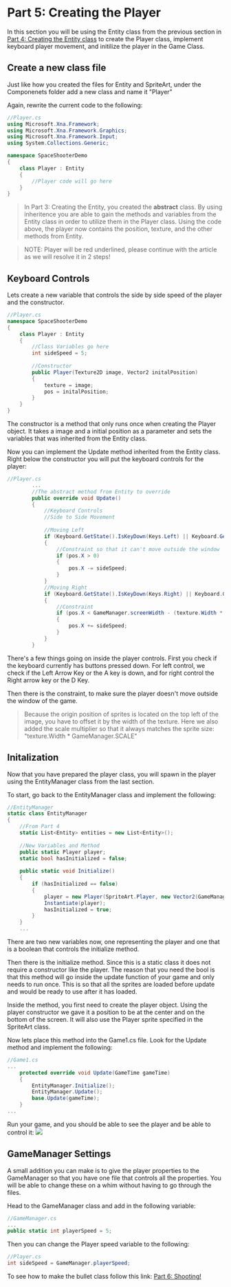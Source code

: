 # Part 5: Creating the Player
In this section you will be using the Entity class from the previous section in [Part 4: Creating the Entity class](https://hackmd.io/QIY6vkb8QayRSpkG6Hr9OQ) to create the Player class, implement keyboard player movement, and initilize the player in the Game Class.

## Create a new class file
Just like how you created the files for Entity and SpriteArt, under the Componenets folder add a new class and name it "Player"

Again, rewrite the current code to the following:
```csharp
//Player.cs
using Microsoft.Xna.Framework;
using Microsoft.Xna.Framework.Graphics;
using Microsoft.Xna.Framework.Input;
using System.Collections.Generic;

namespace SpaceShooterDemo 
{
    class Player : Entity
    {
        //Player code will go here
    }   
}
```
>In Part 3: Creating the Entity, you created the **abstract** class. By using inheritence you are able to gain the methods and variables from the Entity class in order to utilize them in the Player class. Using the code above, the player now contains the position, texture, and the other methods from Entity.


>NOTE: Player will be red underlined, please continue with the article as we will resolve it in 2 steps!


## Keyboard Controls

Lets create a new variable that controls the side by side speed of the player and the constructor.

```csharp
//Player.cs
namespace SpaceShooterDemo 
{
    class Player : Entity
    {
        //Class Variables go here
        int sideSpeed = 5;
        
        //Constructor
        public Player(Texture2D image, Vector2 initalPosition) 
        {
            texture = image;
            pos = initalPosition;
        }
    }
}
```

The constructor is a method that only runs once when creating the Player object. It takes a image and a initial position as a parameter and sets the variables that was inherited from the Entity class. 

Now you can implement the Update method inherited from the Entity class. Right below the constructor you will put the keyboard controls for the player:

```csharp
//Player.cs
        ...
        //The abstract method from Entity to override
        public override void Update()
        {
            //Keyboard Controls
            //Side to Side Movement
            
            //Moving Left
            if (Keyboard.GetState().IsKeyDown(Keys.Left) || Keyboard.GetState().IsKeyDown(Keys.A))
            {
                //Constraint so that it can't move outside the window
                if (pos.X > 0) 
                {
                    pos.X -= sideSpeed;
                }
            }
            //Moving Right
            if (Keyboard.GetState().IsKeyDown(Keys.Right) || Keyboard.GetState().IsKeyDown(Keys.D))
            {
                //Constraint
                if (pos.X < GameManager.screenWidth - (texture.Width * GameManager.SCALE)) 
                {
                    pos.X += sideSpeed;
                }
            }
        }
```
There's a few things going on inside the player controls. First you check if the keyboard currently has buttons pressed down. For left control, we check if the Left Arrow Key or the A key is down, and for right control the Right arrow key or the D Key.

Then there is the constraint, to make sure the player doesn't move outside the window of the game.


> Because the origin position of sprites is located on the top left of the image, you have to offset it by the width of the texture. Here we also added the scale multiplier so that it always matches the sprite size: "texture.Width * GameManager.SCALE"
## Initalization
Now that you have prepared the player class, you will spawn in the player using the EntityManager class from the last section.

To start, go back to the EntityManager class and implement the following:
```csharp
//EntityManager
static class EntityManager
{
    //From Part 4
    static List<Entity> entities = new List<Entity>();
    
    //New Variables and Method
    public static Player player;
    static bool hasInitialized = false;
    
    public static void Initialize() 
    {
        if (hasInitialized == false)
        {
            player = new Player(SpriteArt.Player, new Vector2(GameManager.screenWidth / 2, GameManager.screenHeight / 1.2f));
            Instantiate(player);
            hasInitialized = true;
        }
    }
    ...
```
There are two new variables now, one representing the player and one that is a boolean that controls the initialize method.

Then there is the initialize method. Since this is a static class it does not require a constructor like the player. The reason that you need the bool is that this method will go inside the update function of your game and only needs to run once. This is so that all the sprites are loaded before update and would be ready to use after it has loaded.

Inside the method, you first need to create the player object. Using the player constructor we gave it a position to be at the center and on the bottom of the screen. It will also use the Player sprite specified in the SpriteArt class.

Now lets place this method into the Game1.cs file. Look for the Update method and implement the following:
```csharp
//Game1.cs
...
    protected override void Update(GameTime gameTime)
    {    
        EntityManager.Initialize();
        EntityManager.Update();
        base.Update(gameTime);
    }
...
```
Run your game, and you should be able to see the player and be able to control it:
![](https://github.com/AlexJeter17/MonoGameStarShooter/blob/main/Docs/Content/5_Player.gif)

## GameManager Settings
A small addition you can make is to give the player properties to the GameManager so that you have one file that controls all the properties. You will be able to change these on a whim without having to go through the files.

Head to the GameManager class and add in the following variable:
```csharp
//GameManager.cs
...
public static int playerSpeed = 5;
```

Then you can change the Player speed variable to the following:
```csharp
//Player.cs
int sideSpeed = GameManager.playerSpeed;
```



To see how to make the bullet class follow this link: [Part 6: Shooting!](https://github.com/AlexJeter17/MonoGameStarShooter/blob/main/Docs/Articles/6_Part%206%20Bullets%20and%20Shooting.md)

